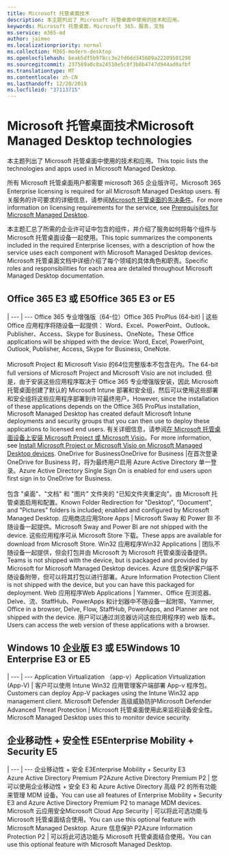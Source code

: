 ```yaml
---
title: Microsoft 托管桌面技术
description: 本主题列出了 Microsoft 托管桌面中使用的技术和应用。
keywords: Microsoft 托管桌面，Microsoft 365，服务，文档
ms.service: m365-md
author: jaimeo
ms.localizationpriority: normal
ms.collection: M365-modern-desktop
ms.openlocfilehash: beab5df5b978cc3e2fd6dd345609a22209501298
ms.sourcegitcommit: 237589a0c8a24510e5c8f3b8b4747d944ad0afbf
ms.translationtype: MT
ms.contentlocale: zh-CN
ms.lasthandoff: 12/20/2019
ms.locfileid: "37113715"
---
```

# <a name="microsoft-managed-desktop-technologies"></a><span data-ttu-id="78b2e-104">Microsoft 托管桌面技术</span><span class="sxs-lookup"><span data-stu-id="78b2e-104">Microsoft Managed Desktop technologies</span></span>

<span data-ttu-id="78b2e-105">本主题列出了 Microsoft 托管桌面中使用的技术和应用。</span><span class="sxs-lookup"><span data-stu-id="78b2e-105">This topic lists the technologies and apps used in Microsoft Managed Desktop.</span></span>

<!-- Microsoft 365 E5; Device as a Service -->
<!-- in O365 table, standard suite, removed this sentence "Please see the Installation of Project/Visio 64bit Click to Run Addendum for important deployment instructions. -->

<span data-ttu-id="78b2e-106">所有 Microsoft 托管桌面用户都需要 microsoft 365 企业版许可。</span><span class="sxs-lookup"><span data-stu-id="78b2e-106">Microsoft 365 Enterprise licensing is required for all Microsoft Managed Desktop users.</span></span> <span data-ttu-id="78b2e-107">有关服务的许可要求的详细信息，请参阅[Microsoft 托管桌面的先决条件](../get-ready/prerequisites.md)。</span><span class="sxs-lookup"><span data-stu-id="78b2e-107">For more information on licensing requirements for the service, see [Prerequisites for Microsoft Managed Desktop](../get-ready/prerequisites.md).</span></span>

<span data-ttu-id="78b2e-108">本主题汇总了所需的企业许可证中包含的组件，并介绍了服务如何将每个组件与 Microsoft 托管桌面设备一起使用。</span><span class="sxs-lookup"><span data-stu-id="78b2e-108">This topic summarizes the components included in the required Enterprise licenses, with a description of how the service uses each component with Microsoft Managed Desktop devices.</span></span> <span data-ttu-id="78b2e-109">Microsoft 托管桌面文档中详细介绍了每个领域的具体角色和职责。</span><span class="sxs-lookup"><span data-stu-id="78b2e-109">Specific roles and responsibilities for each area are detailed throughout Microsoft Managed Desktop documentation.</span></span> 

## <a name="office-365-e3-or-e5"></a><span data-ttu-id="78b2e-110">Office 365 E3 或 E5</span><span class="sxs-lookup"><span data-stu-id="78b2e-110">Office 365 E3 or E5</span></span>
 |
 --- | ---
<span data-ttu-id="78b2e-111">Office 365 专业增强版（64-位）</span><span class="sxs-lookup"><span data-stu-id="78b2e-111">Office 365 ProPlus (64-bit)</span></span> | <span data-ttu-id="78b2e-112">这些 Office 应用程序将随设备一起提供： Word、Excel、PowerPoint、Outlook、Publisher、Access、Skype for Business、OneNote。</span><span class="sxs-lookup"><span data-stu-id="78b2e-112">These Office applications will be shipped with the device: Word, Excel, PowerPoint, Outlook, Publisher, Access, Skype for Business, OneNote.</span></span><br><br><span data-ttu-id="78b2e-113">Microsoft Project 和 Microsoft Visio 的64位完整版本不包含在内。</span><span class="sxs-lookup"><span data-stu-id="78b2e-113">The 64-bit full versions of Microsoft Project and Microsoft Visio are not included.</span></span> <span data-ttu-id="78b2e-114">但是，由于安装这些应用程序取决于 Office 365 专业增强版安装，因此 Microsoft 托管桌面创建了默认的 Microsoft Intune 部署和安全组，然后可以使用这些部署和安全组将这些应用程序部署到许可最终用户。</span><span class="sxs-lookup"><span data-stu-id="78b2e-114">However, since the installation of these applications depends on the Office 365 ProPlus installation, Microsoft Managed Desktop has created default Microsoft Intune deployments and security groups that you can then use to deploy these applications to licensed end users.</span></span> <span data-ttu-id="78b2e-115">有关详细信息，请参阅[在 Microsoft 托管桌面设备上安装 Microsoft Project 或 Microsoft Visio](../get-started/project-visio.md)。</span><span class="sxs-lookup"><span data-stu-id="78b2e-115">For more information, see [Install Microsoft Project or Microsoft Visio on Microsoft Managed Desktop devices](../get-started/project-visio.md).</span></span>
<span data-ttu-id="78b2e-116">OneDrive for Business</span><span class="sxs-lookup"><span data-stu-id="78b2e-116">OneDrive for Business</span></span> |<span data-ttu-id="78b2e-117">在首次登录 OneDrive for Business 时，将为最终用户启用 Azure Active Directory 单一登录。</span><span class="sxs-lookup"><span data-stu-id="78b2e-117">Azure Active Directory Single Sign On is enabled for end users upon first sign in to OneDrive for Business.</span></span><br><br><span data-ttu-id="78b2e-118">包含 "桌面"、"文档" 和 "图片" 文件夹的 "已知文件夹重定向"。由 Microsoft 托管桌面启用和配置。</span><span class="sxs-lookup"><span data-stu-id="78b2e-118">Known Folder Redirection for "Desktop", "Document", and "Pictures" folders is included; enabled and configured by Microsoft Managed Desktop.</span></span> 
<span data-ttu-id="78b2e-119">应用商店应用</span><span class="sxs-lookup"><span data-stu-id="78b2e-119">Store Apps</span></span> |    <span data-ttu-id="78b2e-120">Microsoft Sway 和 Power BI 不随设备一起提供。</span><span class="sxs-lookup"><span data-stu-id="78b2e-120">Microsoft Sway and Power BI are not shipped with the device.</span></span> <span data-ttu-id="78b2e-121">这些应用程序可从 Microsoft Store 下载。</span><span class="sxs-lookup"><span data-stu-id="78b2e-121">These apps are available for download from Microsoft Store.</span></span>
<span data-ttu-id="78b2e-122">Win32 应用程序</span><span class="sxs-lookup"><span data-stu-id="78b2e-122">Win32 Applications</span></span> |    <span data-ttu-id="78b2e-123">团队不随设备一起提供，但会打包并由 Microsoft 为 Microsoft 托管桌面设备提供。</span><span class="sxs-lookup"><span data-stu-id="78b2e-123">Teams is not shipped with the device, but is packaged and provided by Microsoft for Microsoft Managed Desktop devices.</span></span> <span data-ttu-id="78b2e-124">Azure 信息保护客户端不随设备附带，但可以将其打包以进行部署。</span><span class="sxs-lookup"><span data-stu-id="78b2e-124">Azure Information Protection Client is not shipped with the device, but you can have this packaged for deployment.</span></span> 
<span data-ttu-id="78b2e-125">Web 应用程序</span><span class="sxs-lookup"><span data-stu-id="78b2e-125">Web Applications</span></span> |  <span data-ttu-id="78b2e-126">Yammer、Office 在浏览器、Delve、流、StaffHub、PowerApps 和计划器中不随设备一起附带。</span><span class="sxs-lookup"><span data-stu-id="78b2e-126">Yammer, Office in a browser, Delve, Flow, StaffHub, PowerApps, and Planner are not shipped with the device.</span></span> <span data-ttu-id="78b2e-127">用户可以通过浏览器访问这些应用程序的 web 版本。</span><span class="sxs-lookup"><span data-stu-id="78b2e-127">Users can access the web version of these applications with a browser.</span></span>


## <a name="windows-10-enterprise-e3-or-e5"></a><span data-ttu-id="78b2e-128">Windows 10 企业版 E3 或 E5</span><span class="sxs-lookup"><span data-stu-id="78b2e-128">Windows 10 Enterprise E3 or E5</span></span>

 |
 --- | ---
<span data-ttu-id="78b2e-129">Application Virtualization （app-v）</span><span class="sxs-lookup"><span data-stu-id="78b2e-129">Application Virtualization (App-V)</span></span> |    <span data-ttu-id="78b2e-130">客户可以使用 Intune Win32 应用管理客户端部署 App-v 程序包。</span><span class="sxs-lookup"><span data-stu-id="78b2e-130">Customers can deploy App-V packages using the Intune Win32 app management client.</span></span>
<span data-ttu-id="78b2e-131">Microsoft Defender 高级威胁防护</span><span class="sxs-lookup"><span data-stu-id="78b2e-131">Microsoft Defender Advanced Threat Protection</span></span> |  <span data-ttu-id="78b2e-132">Microsoft 托管桌面使用此来监视设备安全性。</span><span class="sxs-lookup"><span data-stu-id="78b2e-132">Microsoft Managed Desktop uses this to monitor device security.</span></span> 

## <a name="enterprise-mobility--security-e5"></a><span data-ttu-id="78b2e-133">企业移动性 + 安全性 E5</span><span class="sxs-lookup"><span data-stu-id="78b2e-133">Enterprise Mobility + Security E5</span></span>

 |
 --- | ---
<span data-ttu-id="78b2e-134">企业移动性 + 安全 E3</span><span class="sxs-lookup"><span data-stu-id="78b2e-134">Enterprise Mobility + Security E3</span></span><br><span data-ttu-id="78b2e-135">Azure Active Directory Premium P2</span><span class="sxs-lookup"><span data-stu-id="78b2e-135">Azure Active Directory Premium P2</span></span> |    <span data-ttu-id="78b2e-136">您可以使用企业移动性 + 安全 E3 和 Azure Active Directory 高级 P2 的所有功能来管理 MDM 设备。</span><span class="sxs-lookup"><span data-stu-id="78b2e-136">You can use all features of Enterprise Mobility + Security E3 and Azure Active Directory Premium P2 to manage MDM devices.</span></span>
<span data-ttu-id="78b2e-137">Microsoft 云应用安全</span><span class="sxs-lookup"><span data-stu-id="78b2e-137">Microsoft Cloud App Security</span></span> |  <span data-ttu-id="78b2e-138">可以将此可选功能与 Microsoft 托管桌面结合使用。</span><span class="sxs-lookup"><span data-stu-id="78b2e-138">You can use this optional feature with Microsoft Managed Desktop.</span></span>
<span data-ttu-id="78b2e-139">Azure 信息保护 P2</span><span class="sxs-lookup"><span data-stu-id="78b2e-139">Azure Information Protection P2</span></span>  | <span data-ttu-id="78b2e-140">可以将此可选功能与 Microsoft 托管桌面结合使用。</span><span class="sxs-lookup"><span data-stu-id="78b2e-140">You can use this optional feature with Microsoft Managed Desktop.</span></span>
